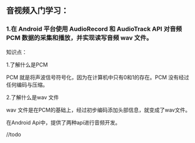 ## 音视频入门学习：

### 1.在 Android 平台使用 AudioRecord 和 AudioTrack API 对音频 PCM 数据的采集和播放，并实现读写音频 wav 文件。

知识点：

1.了解什么是PCM 

PCM 就是将声波信号符号化，因为在计算机中只有0和1的存在。PCM 没有经过任何编码与压缩。

2.了解什么是wav 文件

wav 文件是在PCM的基础上，经过初步编码添加头部信息，就变成了wav文件。

在Android Api中，提供了两种api进行音频开发。

//todo
